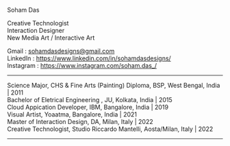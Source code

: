 
Soham Das <br>

Creative Technologist <br>
Interaction Designer <br>
New Media Art / Interactive Art <br>

Gmail : sohamdasdesigns@gmail.com <br>
LinkedIn : https://www.linkedin.com/in/sohamdasdesigns/ <br>
Instagram : https://www.instagram.com/soham.das_/

---------------------------------------------------------------

Science Major, CHS & Fine Arts (Painting) Diploma, BSP, West Bengal, India | 2011 <br>
Bachelor of Eletrical Engineering , JU, Kolkata, India | 2015 <br>
Cloud Appication Developer, IBM, Bangalore, India | 2019 <br>
Visual Artist, Yoaatma, Bangalore, India | 2021 <br>
Master of Interaction Design, DA, Milan, Italy | 2022 <br>
Creative Technologist, Studio Riccardo Mantelli, Aosta/Milan, Italy | 2022 <br>

--------------------------------------------------------------
